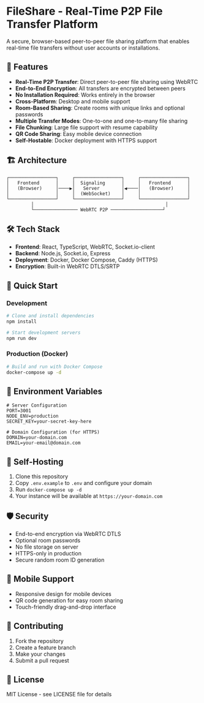 # FileShare - Real-Time P2P File Transfer Platform

A secure, browser-based peer-to-peer file sharing platform that enables real-time file transfers without user accounts or installations.

## 🚀 Features

- **Real-Time P2P Transfer**: Direct peer-to-peer file sharing using WebRTC
- **End-to-End Encryption**: All transfers are encrypted between peers
- **No Installation Required**: Works entirely in the browser
- **Cross-Platform**: Desktop and mobile support
- **Room-Based Sharing**: Create rooms with unique links and optional passwords
- **Multiple Transfer Modes**: One-to-one and one-to-many file sharing
- **File Chunking**: Large file support with resume capability
- **QR Code Sharing**: Easy mobile device connection
- **Self-Hostable**: Docker deployment with HTTPS support

## 🏗️ Architecture

```
┌─────────────────┐     ┌─────────────────┐     ┌─────────────────┐
│   Frontend      │     │  Signaling      │     │   Frontend      │
│   (Browser)     │────▶│   Server        │◀────│   (Browser)     │
│                 │     │  (WebSocket)    │     │                 │
└─────────────────┘     └─────────────────┘     └─────────────────┘
         │                                                │
         └──────────────── WebRTC P2P ───────────────────┘
```

## 🛠️ Tech Stack

- **Frontend**: React, TypeScript, WebRTC, Socket.io-client
- **Backend**: Node.js, Socket.io, Express
- **Deployment**: Docker, Docker Compose, Caddy (HTTPS)
- **Encryption**: Built-in WebRTC DTLS/SRTP

## 🚀 Quick Start

### Development

```bash
# Clone and install dependencies
npm install

# Start development servers
npm run dev
```

### Production (Docker)

```bash
# Build and run with Docker Compose
docker-compose up -d
```

## 📝 Environment Variables

```env
# Server Configuration
PORT=3001
NODE_ENV=production
SECRET_KEY=your-secret-key-here

# Domain Configuration (for HTTPS)
DOMAIN=your-domain.com
EMAIL=your-email@domain.com
```

## 🔧 Self-Hosting

1. Clone this repository
2. Copy `.env.example` to `.env` and configure your domain
3. Run `docker-compose up -d`
4. Your instance will be available at `https://your-domain.com`

## 🛡️ Security

- End-to-end encryption via WebRTC DTLS
- Optional room passwords
- No file storage on server
- HTTPS-only in production
- Secure random room ID generation

## 📱 Mobile Support

- Responsive design for mobile devices
- QR code generation for easy room sharing
- Touch-friendly drag-and-drop interface

## 🤝 Contributing

1. Fork the repository
2. Create a feature branch
3. Make your changes
4. Submit a pull request

## 📄 License

MIT License - see LICENSE file for details
